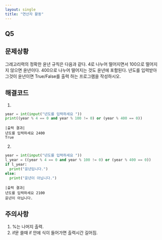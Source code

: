 ```yaml
---
layout: single
title: "연산자 활동"
---
```


## Q5
## 문제상황
그레고리력의 정확한 윤년 규칙은 다음과 같다. 4로 나누어 떨어지면서 100으로 떨어지지 않으면
윤년이다. 400으로 나누어 떨어지는 것도 윤년에 포함된다. 년도를 입력받아 그것이 윤년이면 True/False를 출력
하는 프로그램을 작성하시오.

## 해결코드
1.
~~~python
year = int(input("년도를 입력하세요 "))
print((year % 4 == 0 and year % 100 != 0) or (year % 400 == 0))
~~~
~~~
|출력 결과| 
년도를 입력하세요 2400 
True
~~~
2.
~~~python
year = int(input("년도를 입력하세요 "))
l_year = ((year % 4 == 0 and year % 100 != 0) or (year % 400 == 0))
if l_year:
  print("윤년입니다.")
else:
  print("윤년이 아닙니다.")
~~~
~~~
|출력 결과|
년도를 입력하세요 2100
윤년이 아닙니다.
~~~

## 주의사항
1. %는 나머지 출력.
2. if문 쓸때 if 안에 식이 들어가면 출력시간 길어짐.
